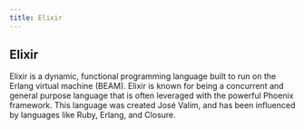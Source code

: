 ```yaml
---
title: Elixir
---
```

## Elixir

Elixir is a dynamic, functional programming language built to run on the Erlang virtual machine (BEAM). Elixir is known for being a concurrent and general purpose language that is often leveraged with the powerful Phoenix framework. This language was created José Valim, and has been influenced by languages like Ruby, Erlang, and Closure.